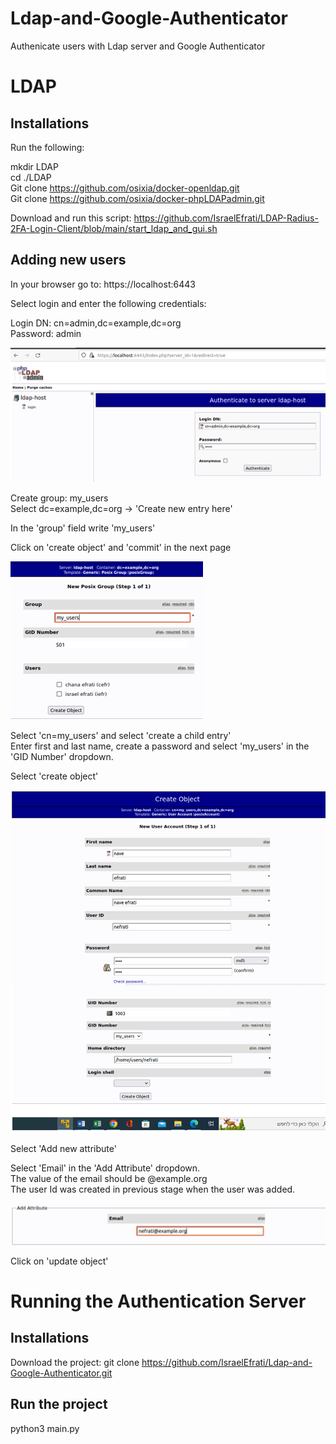 # Ldap-and-Google-Authenticator
Authenicate users with Ldap server and Google Authenticator


# LDAP 
## Installations

Run the following:

mkdir LDAP              
cd ./LDAP                                                       
Git clone https://github.com/osixia/docker-openldap.git                         
Git clone https://github.com/osixia/docker-phpLDAPadmin.git

Download and run this script:
https://github.com/IsraelEfrati/LDAP-Radius-2FA-Login-Client/blob/main/start_ldap_and_gui.sh

## Adding new users
In your browser go to:
https://localhost:6443
                    
Select login and enter the following credentials:

Login DN: cn=admin,dc=example,dc=org        
Password: admin

 ![Alt text](https://github.com/IsraelEfrati/screenshoots/blob/main/1.png?raw=true "Optional Title")
 
 
Create group: my_users              
Select dc=example,dc=org -> 'Create new entry here' 

In the 'group' field write 'my_users'

Click on 'create object' and 'commit' in the next page

 ![Alt text](https://github.com/IsraelEfrati/screenshoots/blob/main/2.png?raw=true "Optional Title")

 
Select 'cn=my_users' and select 'create a child entry'      
Enter first and last name, create a password and select 
'my_users' in the  'GID Number' dropdown.       

Select 'create object' 

 ![Alt text](https://github.com/IsraelEfrati/screenshoots/blob/main/3-4.png?raw=true "Optional Title")


Select  'Add new attribute' 

Select 'Email' in the 'Add Attribute' dropdown.     
The value of the email should be <User ID>@example.org      
The user Id was created in previous stage when the user was added.
	
 ![Alt text](https://github.com/IsraelEfrati/screenshoots/blob/main/5.png?raw=true "Optional Title")

      
Click on 'update object'


# Running the Authentication Server
## Installations

Download the project:
git clone https://github.com/IsraelEfrati/Ldap-and-Google-Authenticator.git
	

## Run the project
python3 main.py


